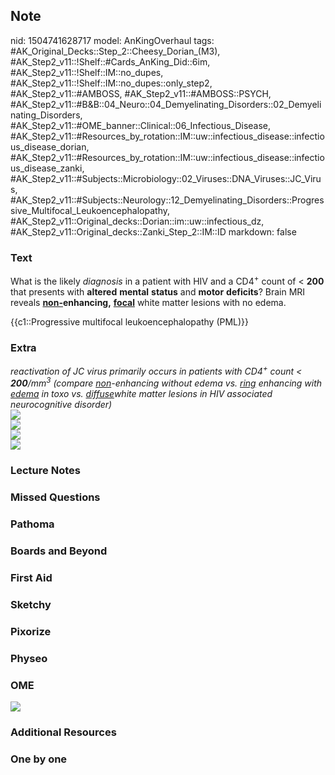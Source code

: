 ## Note
nid: 1504741628717
model: AnKingOverhaul
tags: #AK_Original_Decks::Step_2::Cheesy_Dorian_(M3), #AK_Step2_v11::!Shelf::#Cards_AnKing_Did::6im, #AK_Step2_v11::!Shelf::IM::no_dupes, #AK_Step2_v11::!Shelf::IM::no_dupes::only_step2, #AK_Step2_v11::#AMBOSS, #AK_Step2_v11::#AMBOSS::PSYCH, #AK_Step2_v11::#B&B::04_Neuro::04_Demyelinating_Disorders::02_Demyelinating_Disorders, #AK_Step2_v11::#OME_banner::Clinical::06_Infectious_Disease, #AK_Step2_v11::#Resources_by_rotation::IM::uw::infectious_disease::infectious_disease_dorian, #AK_Step2_v11::#Resources_by_rotation::IM::uw::infectious_disease::infectious_disease_zanki, #AK_Step2_v11::#Subjects::Microbiology::02_Viruses::DNA_Viruses::JC_Virus, #AK_Step2_v11::#Subjects::Neurology::12_Demyelinating_Disorders::Progressive_Multifocal_Leukoencephalopathy, #AK_Step2_v11::Original_decks::Dorian::im::uw::infectious_dz, #AK_Step2_v11::Original_decks::Zanki_Step_2::IM::ID
markdown: false

### Text
What is the likely <i>diagnosis</i> in a patient with HIV and a
CD4<sup>+</sup> count of < <b>200</b> that presents with
<b>altered</b> <b>mental</b> <b>status</b> and <b>motor</b>
<b>deficits</b>? Brain MRI reveals <b><u>non-</u>enhancing,</b>
<b><u>focal</u></b> white matter lesions with no edema.
<div>
  {{c1::Progressive multifocal leukoencephalopathy (PML)}}
</div>

### Extra
<div>
  <i>reactivation of JC virus primarily occurs in patients with
  CD4<sup>+</sup> count < <b>200</b>/mm<sup>3</sup> (compare
  <u>non</u>-enhancing without edema vs. <u>ring</u> enhancing with
  <u>edema</u> in toxo vs. <u>diffuse</u>white matter lesions in
  HIV associated neurocognitive disorder)</i>
</div><img src="pml.png">
<div><img src="paste-86135569121910.jpg"></div>
<div><img src=
"Screen%20Shot%202017-04-26%20at%2010.32.24%20AM.jpg"></div>
<div><img src=
"Screen%20Shot%202017-03-03%20at%201.05.57%20PM.jpg"></div>

### Lecture Notes


### Missed Questions


### Pathoma


### Boards and Beyond


### First Aid


### Sketchy


### Pixorize


### Physeo


### OME
<div class="ome-widget">
  <a href=
  "https://onlinemeded.org/spa/infectious-disease?ref=anki"><img src="_OME_AnkiFlashcards_Topic_3.png"></a>
</div>

### Additional Resources


### One by one

